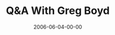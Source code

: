 ---
layout: message
category: message
series: "Da Vinci Dialogues"
title: "Q&A With Greg Boyd"
date: 2006-06-04-00-00
message_id: 67
---
